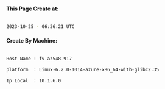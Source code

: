 
   
#### This Page Create at:

```bash

2023-10-25 - 06:36:21 UTC

```

#### Create By Machine:

```bash

Host Name : fv-az548-917

platform  : Linux-6.2.0-1014-azure-x86_64-with-glibc2.35

Ip Local  : 10.1.6.0

```

